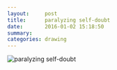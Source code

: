 ```yaml
---
layout:     post
title:      paralyzing self-doubt
date:       2016-01-02 15:18:50
summary:    
categories: drawing
---
```

![paralyzing self-doubt](/images/blog/paralyzing-selfdoubt.png "DON'T")
